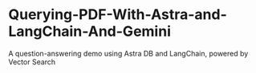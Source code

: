 # Querying-PDF-With-Astra-and-LangChain-And-Gemini
A question-answering demo using Astra DB and LangChain, powered by Vector Search
